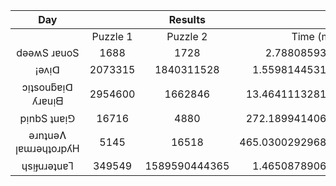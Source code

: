 |          Day          |                      |       Results        |                      |
|:-----:|:----------:|:--------:|-----------:|
|                       |       Puzzle 1       |       Puzzle 2       |      Time (ms)       |
|           dǝǝʍS ɹɐuoS |         1688         |         1728         |     2.7880859375     |
|                 ¡ǝʌᴉᗡ |       2073315        |      1840311528      |    1.559814453125    |
|     ɔᴉʇsouƃɐᴉᗡ ʎɹɐuᴉᗺ |       2954600        |       1662846        |   13.464111328125    |
|           pᴉnbS ʇuɐᴉ⅁ |        16716         |         4880         |   272.18994140625    |
|  ǝɹnʇuǝɅ ꞁɐɯɹǝɥʇoɹpʎH |         5145         |        16518         |   465.030029296875   |
|           ɥsᴉɟuɹǝʇuɐꞀ |        349549        |    1589590444365     |    1.465087890625    |